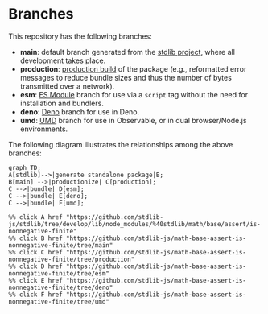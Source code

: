 <!--

@license Apache-2.0

Copyright (c) 2022 The Stdlib Authors.

Licensed under the Apache License, Version 2.0 (the "License");
you may not use this file except in compliance with the License.
You may obtain a copy of the License at

    http://www.apache.org/licenses/LICENSE-2.0

Unless required by applicable law or agreed to in writing, software
distributed under the License is distributed on an "AS IS" BASIS,
WITHOUT WARRANTIES OR CONDITIONS OF ANY KIND, either express or implied.
See the License for the specific language governing permissions and
limitations under the License.

-->

# Branches

This repository has the following branches:

-   **main**: default branch generated from the [stdlib project][stdlib-url], where all development takes place.
-   **production**: [production build][production-url] of the package (e.g., reformatted error messages to reduce bundle sizes and thus the number of bytes transmitted over a network).
-   **esm**: [ES Module][esm-url] branch for use via a `script` tag without the need for installation and bundlers.
-   **deno**: [Deno][deno-url] branch for use in Deno.
-   **umd**: [UMD][umd-url] branch for use in Observable, or in dual browser/Node.js environments.

The following diagram illustrates the relationships among the above branches:

```mermaid
graph TD;
A[stdlib]-->|generate standalone package|B;
B[main] -->|productionize| C[production];
C -->|bundle| D[esm];
C -->|bundle| E[deno];
C -->|bundle| F[umd];

%% click A href "https://github.com/stdlib-js/stdlib/tree/develop/lib/node_modules/%40stdlib/math/base/assert/is-nonnegative-finite"
%% click B href "https://github.com/stdlib-js/math-base-assert-is-nonnegative-finite/tree/main"
%% click C href "https://github.com/stdlib-js/math-base-assert-is-nonnegative-finite/tree/production"
%% click D href "https://github.com/stdlib-js/math-base-assert-is-nonnegative-finite/tree/esm"
%% click E href "https://github.com/stdlib-js/math-base-assert-is-nonnegative-finite/tree/deno"
%% click F href "https://github.com/stdlib-js/math-base-assert-is-nonnegative-finite/tree/umd"
```

[stdlib-url]: https://github.com/stdlib-js/stdlib/tree/develop/lib/node_modules/%40stdlib/math/base/assert/is-nonnegative-finite
[production-url]: https://github.com/stdlib-js/math-base-assert-is-nonnegative-finite/tree/production
[deno-url]: https://github.com/stdlib-js/math-base-assert-is-nonnegative-finite/tree/deno
[umd-url]: https://github.com/stdlib-js/math-base-assert-is-nonnegative-finite/tree/umd
[esm-url]: https://github.com/stdlib-js/math-base-assert-is-nonnegative-finite/tree/esm
